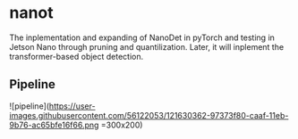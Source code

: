# nanot
The inplementation and expanding of NanoDet in pyTorch and testing in Jetson Nano through pruning and quantilization. Later, it will inplement the transformer-based object detection.
## Pipeline
![pipeline](https://user-images.githubusercontent.com/56122053/121630362-97373f80-caaf-11eb-9b76-ac65bfe16f66.png =300x200)
